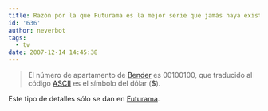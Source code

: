 ```yaml
---
title: Razón por la que Futurama es la mejor serie que jamás haya existido
id: '636'
author: neverbot
tags:
  - tv
date: 2007-12-14 14:45:38
---
```


> El número de apartamento de [Bender](http://en.wikipedia.org/wiki/Bender_(Futurama)) es 00100100, que traducido al código [ASCII](http://en.wikipedia.org/wiki/ASCII) es el símbolo del dólar (**$**).

Este tipo de detalles sólo se dan en [Futurama](http://en.wikipedia.org/wiki/Futurama).